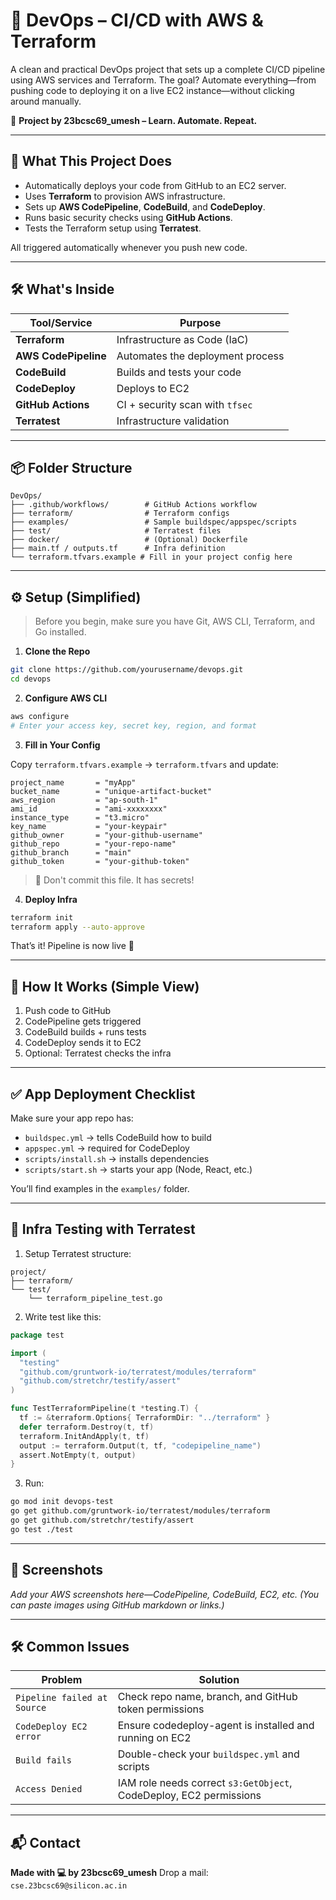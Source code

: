 
# 🚀 DevOps – CI/CD with AWS & Terraform

A clean and practical DevOps project that sets up a complete CI/CD pipeline using AWS services and Terraform. The goal? Automate everything—from pushing code to deploying it on a live EC2 instance—without clicking around manually.

🔧 **Project by 23bcsc69_umesh – Learn. Automate. Repeat.**

---

## 🧩 What This Project Does

- Automatically deploys your code from GitHub to an EC2 server.
- Uses **Terraform** to provision AWS infrastructure.
- Sets up **AWS CodePipeline**, **CodeBuild**, and **CodeDeploy**.
- Runs basic security checks using **GitHub Actions**.
- Tests the Terraform setup using **Terratest**.

All triggered automatically whenever you push new code.

---

## 🛠️ What's Inside

| Tool/Service     | Purpose                                     |
|------------------|---------------------------------------------|
| **Terraform**    | Infrastructure as Code (IaC)                |
| **AWS CodePipeline** | Automates the deployment process      |
| **CodeBuild**    | Builds and tests your code                  |
| **CodeDeploy**   | Deploys to EC2                              |
| **GitHub Actions** | CI + security scan with `tfsec`          |
| **Terratest**    | Infrastructure validation                   |

---

## 📦 Folder Structure

```
DevOps/
├── .github/workflows/        # GitHub Actions workflow
├── terraform/                # Terraform configs
├── examples/                 # Sample buildspec/appspec/scripts
├── test/                     # Terratest files
├── docker/                   # (Optional) Dockerfile
├── main.tf / outputs.tf      # Infra definition
└── terraform.tfvars.example # Fill in your project config here
```

---

## ⚙️ Setup (Simplified)

> Before you begin, make sure you have Git, AWS CLI, Terraform, and Go installed.

1. **Clone the Repo**

```bash
git clone https://github.com/yourusername/devops.git
cd devops
```

2. **Configure AWS CLI**

```bash
aws configure
# Enter your access key, secret key, region, and format
```

3. **Fill in Your Config**

Copy `terraform.tfvars.example` → `terraform.tfvars` and update:

```hcl
project_name       = "myApp"
bucket_name        = "unique-artifact-bucket"
aws_region         = "ap-south-1"
ami_id             = "ami-xxxxxxxx"
instance_type      = "t3.micro"
key_name           = "your-keypair"
github_owner       = "your-github-username"
github_repo        = "your-repo-name"
github_branch      = "main"
github_token       = "your-github-token"
```

> 🔐 Don't commit this file. It has secrets!

4. **Deploy Infra**

```bash
terraform init
terraform apply --auto-approve
```

That’s it! Pipeline is now live 🎉

---

## 🚀 How It Works (Simple View)

1. Push code to GitHub
2. CodePipeline gets triggered
3. CodeBuild builds + runs tests
4. CodeDeploy sends it to EC2
5. Optional: Terratest checks the infra

---

## ✅ App Deployment Checklist

Make sure your app repo has:

- `buildspec.yml` → tells CodeBuild how to build
- `appspec.yml` → required for CodeDeploy
- `scripts/install.sh` → installs dependencies
- `scripts/start.sh` → starts your app (Node, React, etc.)

You’ll find examples in the `examples/` folder.

---

## 🧪 Infra Testing with Terratest

1. Setup Terratest structure:
```
project/
├── terraform/
└── test/
    └── terraform_pipeline_test.go
```

2. Write test like this:

```go
package test

import (
  "testing"
  "github.com/gruntwork-io/terratest/modules/terraform"
  "github.com/stretchr/testify/assert"
)

func TestTerraformPipeline(t *testing.T) {
  tf := &terraform.Options{ TerraformDir: "../terraform" }
  defer terraform.Destroy(t, tf)
  terraform.InitAndApply(t, tf)
  output := terraform.Output(t, tf, "codepipeline_name")
  assert.NotEmpty(t, output)
}
```

3. Run:

```bash
go mod init devops-test
go get github.com/gruntwork-io/terratest/modules/terraform
go get github.com/stretchr/testify/assert
go test ./test
```

---

## 📸 Screenshots

_Add your AWS screenshots here—CodePipeline, CodeBuild, EC2, etc._
_(You can paste images using GitHub markdown or links.)_

---

## 🛠 Common Issues

| Problem                     | Solution                                                              |
|-----------------------------|-----------------------------------------------------------------------|
| `Pipeline failed at Source` | Check repo name, branch, and GitHub token permissions                 |
| `CodeDeploy EC2 error`      | Ensure codedeploy-agent is installed and running on EC2               |
| `Build fails`               | Double-check your `buildspec.yml` and scripts                        |
| `Access Denied`             | IAM role needs correct `s3:GetObject`, CodeDeploy, EC2 permissions    |

---


## 📬 Contact

**Made with 💻 by 23bcsc69_umesh**
Drop a mail: `cse.23bcsc69@silicon.ac.in`
